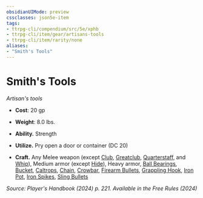 ```yaml
---
obsidianUIMode: preview
cssclasses: json5e-item
tags:
- ttrpg-cli/compendium/src/5e/xphb
- ttrpg-cli/item/gear/artisans-tools
- ttrpg-cli/item/rarity/none
aliases: 
- "Smith's Tools"
---
```

# Smith's Tools
*Artisan's tools*  


- **Cost**: 20 gp
- **Weight**: 8.0 lbs.

- **Ability.** Strength  
- **Utilize.** Pry open a door or container (DC 20)  
- **Craft.** Any Melee weapon (except [Club](3-Mechanics/CLI/items/club-xphb.md), [Greatclub](3-Mechanics/CLI/items/greatclub-xphb.md), [Quarterstaff](3-Mechanics/CLI/items/quarterstaff-xphb.md), and [Whip](3-Mechanics/CLI/items/whip-xphb.md)), Medium armor (except [Hide](3-Mechanics/CLI/items/hide-armor-xphb.md)), Heavy armor, [Ball Bearings](3-Mechanics/CLI/items/ball-bearings-xphb.md), [Bucket](3-Mechanics/CLI/items/bucket-xphb.md), [Caltrops](3-Mechanics/CLI/items/caltrops-xphb.md), [Chain](3-Mechanics/CLI/items/chain-xphb.md), [Crowbar](3-Mechanics/CLI/items/crowbar-xphb.md), [Firearm Bullets](3-Mechanics/CLI/items/firearm-bullets-10-xphb.md), [Grappling Hook](3-Mechanics/CLI/items/grappling-hook-xphb.md), [Iron Pot](3-Mechanics/CLI/items/iron-pot-xphb.md), [Iron Spikes](3-Mechanics/CLI/items/iron-spikes-xphb.md), [Sling Bullets](3-Mechanics/CLI/items/sling-bullets-20-xphb.md)  

*Source: Player's Handbook (2024) p. 221. Available in the Free Rules (2024)*